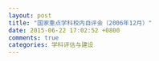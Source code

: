 ```yaml
---
layout: post
title: "国家重点学科校内自评会（2006年12月）"
date: 2015-06-22 17:02:52 +0800
comments: true
categories: 学科评估与建设
---
```




